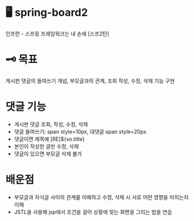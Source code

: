 # 🖥️ spring-board2
인프런 - 스프링 프레임워크는 내 손에 [스프2탄]

# 🗝️ 목표
게시판 댓글의 들여쓰기 개념, 부모글과의 관계, 조회 작성, 수정, 삭제 기능 구현

# 댓글 기능 
- 게시판 댓글 조회, 작성, 수정, 삭제
- 댓글 들여쓰기: span style=10px, 대댓글 span style=20px
- 댓글이면 제목에 [RE]${vo.title}
- 본인이 작성한 글만 수정, 삭제
- 댓글이 있으면 부모글 삭제 불가
 
# 배운점 
- 부모글과 자식글 사이의 관계를 이해하고 수정, 삭제 시 서로 어떤 영향을 미치는지 이해
- JSTL을 사용해 jsp에서 조건을 걸어 상황에 맞는 화면을 그리는 법을 연습 
